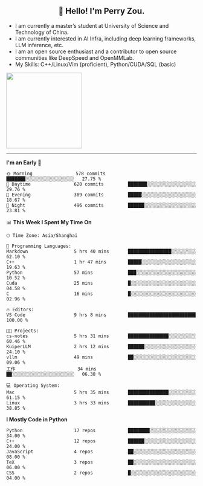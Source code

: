 <h2 align="center">👋 Hello! I'm Perry Zou.</h2>

- I am currently a master’s student at University of Science and Technology of China.
- I am currently interested in AI Infra, including deep learning frameworks, LLM inference, etc.
- I am an open source enthusiast and a contributor to open source communities like DeepSpeed and OpenMMLab.
- My Skills: C++/Linux/Vim (proficient), Python/CUDA/SQL (basic)

<img height=200 align="center" src="https://github-readme-stats.vercel.app/api?username=zonepg" />

-------

<!--START_SECTION:waka-->
**I'm an Early 🐤** 

```text
🌞 Morning                578 commits         ███████░░░░░░░░░░░░░░░░░░   27.75 % 
🌆 Daytime                620 commits         ███████░░░░░░░░░░░░░░░░░░   29.76 % 
🌃 Evening                389 commits         █████░░░░░░░░░░░░░░░░░░░░   18.67 % 
🌙 Night                  496 commits         ██████░░░░░░░░░░░░░░░░░░░   23.81 % 
```


📊 **This Week I Spent My Time On** 

```text
🕑︎ Time Zone: Asia/Shanghai

💬 Programming Languages: 
Markdown                 5 hrs 40 mins       ████████████████░░░░░░░░░   62.10 % 
C++                      1 hr 47 mins        █████░░░░░░░░░░░░░░░░░░░░   19.63 % 
Python                   57 mins             ███░░░░░░░░░░░░░░░░░░░░░░   10.52 % 
Cuda                     25 mins             █░░░░░░░░░░░░░░░░░░░░░░░░   04.58 % 
C                        16 mins             █░░░░░░░░░░░░░░░░░░░░░░░░   02.96 % 

🔥 Editors: 
VS Code                  9 hrs 8 mins        █████████████████████████   100.00 % 

🐱‍💻 Projects: 
cs-notes                 5 hrs 31 mins       ███████████████░░░░░░░░░░   60.46 % 
KuiperLLM                2 hrs 12 mins       ██████░░░░░░░░░░░░░░░░░░░   24.10 % 
vllm                     49 mins             ██░░░░░░░░░░░░░░░░░░░░░░░   09.06 % 
工作                       34 mins             ██░░░░░░░░░░░░░░░░░░░░░░░   06.38 % 

💻 Operating System: 
Mac                      5 hrs 35 mins       ███████████████░░░░░░░░░░   61.15 % 
Linux                    3 hrs 33 mins       ██████████░░░░░░░░░░░░░░░   38.85 % 
```

**I Mostly Code in Python** 

```text
Python                   17 repos            ████████░░░░░░░░░░░░░░░░░   34.00 % 
C++                      12 repos            ██████░░░░░░░░░░░░░░░░░░░   24.00 % 
JavaScript               4 repos             ██░░░░░░░░░░░░░░░░░░░░░░░   08.00 % 
TeX                      3 repos             ██░░░░░░░░░░░░░░░░░░░░░░░   06.00 % 
CSS                      2 repos             █░░░░░░░░░░░░░░░░░░░░░░░░   04.00 % 
```




<!--END_SECTION:waka-->
